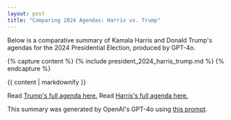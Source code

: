 ```yaml
---
layout: post
title: "Comparing 2024 Agendas: Harris vs. Trump"
---
```


Below is a comparative summary of Kamala Harris and Donald Trump's agendas for the 2024 Presidential Election, produced by GPT-4o.


{% capture content %}
    {% include president_2024_harris_trump.md %}
{% endcapture  %}

{{ content | markdownify }}


Read [Trump's full agenda here.](https://www.donaldjtrump.com/platform)
Read [Harris's full agenda here.](https://kamalaharris.com/issues/)

This summary was generated by OpenAI's GPT-4o using [this prompt](https://github.com/ChicagoHAI/election-nlp/blob/main/data/prompts/cross_candidate_agenda.txt).
